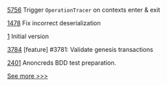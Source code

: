 
[5756](https://github.com/hyperledger/besu/pull/5756) Trigger `OperationTracer` on contexts enter & exit

[1478](https://github.com/hyperledger/solang/pull/1478) Fix incorrect deserialization

[1](https://github.com/hyperledger-labs/aries-sdk-mendix/pull/1) Initial version

[3784](https://github.com/hyperledger/iroha/pull/3784) [feature] #3781: Validate genesis transactions

[2401](https://github.com/hyperledger/aries-cloudagent-python/pull/2401) Anoncreds BDD test preparation.


[See more >>>](https://start-here.hyperledger.org/pull-requests)
